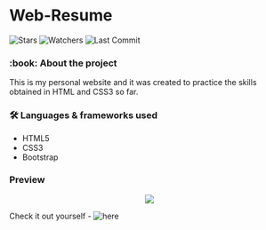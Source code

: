 <h1>Web-Resume</h1>

![Stars](https://img.shields.io/github/stars/shukkkur/CodeForces.svg)
![Watchers](https://img.shields.io/github/watchers/shukkkur/CodeForces.svg)
![Last Commit](https://img.shields.io/github/last-commit/shukkkur/CodeForces.svg) 

<h3>:book: About the project</h3>
This is my  personal website and it was created to practice the skills obtained in HTML and CSS3 so far.


<h3>🛠 Languages & frameworks used</h3>
<ul>
 <li>HTML5</li>
 <li>CSS3</li>
 <li>Bootstrap</li>
</ul>

<h3>Preview</h3>

<p align='center'>
 <img src='https://github.com/shukkkur/shukkkur.github.io/blob/b1dcf32a849168b9f067cff1772266d434de766c/images/ezgif.com-gif-maker.gif'>
</p>


 Check it out yourself - ![here](https://shukkkur.github.io/)
